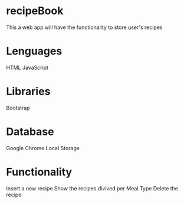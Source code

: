# recipeBook
This a web app will have the functionality to store user's recipes

# Lenguages
HTML
JavaScript

# Libraries
Bootstrap

# Database
Google Chrome Local Storage

# Functionality
Insert a new recipe
Show the recipes divived per Meal Type
Delete the recipe
